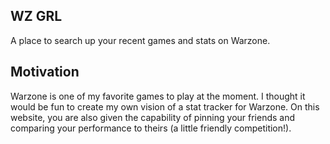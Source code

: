 <h2>WZ GRL</h2>
<p>A place to search up your recent games and stats on Warzone.</p>
<h2>Motivation</h2>
<p>Warzone is one of my favorite games to play at the moment. I thought it would be fun to create my own vision of a stat tracker for Warzone. On this website, you are also given the capability of pinning your friends and comparing your performance to theirs (a little friendly competition!).</p>

